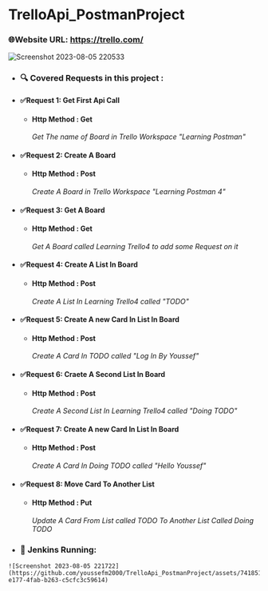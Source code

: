 # TrelloApi_PostmanProject

### 🌐Website URL: https://trello.com/
![Screenshot 2023-08-05 220533](https://github.com/youssefm2000/TrelloApi_PostmanProject/assets/74185165/3410b31e-35cc-42c2-a9f2-ae5751d26843)

  - ### 🔍️ Covered Requests in this project :
 - #### ✅Request 1: Get First Api Call
    - #### Http Method : Get
      *Get The name of Board in Trello Workspace "Learning Postman"*
 - #### ✅Request 2: Create A Board
    - #### Http Method : Post
      *Create A Board in Trello Workspace "Learning Postman 4"*
 - #### ✅Request 3: Get A Board
    - #### Http Method : Get
      *Get A Board called Learning Trello4 to add some Request on it*
 - #### ✅Request 4: Create A List In Board
    - #### Http Method : Post
      *Create A List In Learning Trello4 called "TODO"*
  - #### ✅Request 5: Create A new Card In List In Board
    - #### Http Method : Post
      *Create A Card In TODO called "Log In By Youssef"*
  - #### ✅Request 6: Craete A Second List In Board
    - #### Http Method : Post
      *Create A Second List In Learning Trello4 called "Doing TODO"*
  - #### ✅Request 7: Create A new Card In List In Board 
    - #### Http Method : Post
      *Create A Card In Doing TODO called "Hello Youssef"*
  - #### ✅Request 8: Move Card To Another List
    - #### Http Method : Put
      *Update A Card From List called TODO To Another List Called Doing TODO*

  -  ### 📄 Jenkins Running:
    
    ![Screenshot 2023-08-05 221722](https://github.com/youssefm2000/TrelloApi_PostmanProject/assets/74185165/53af8164-e177-4fab-b263-c5cfc3c59614)

      
  
